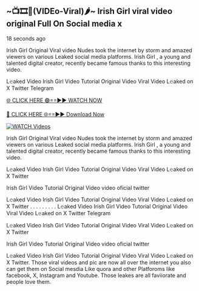 ## ~📺🎞️👙(VIDEo-Viral)🌶~ Irish Girl     viral video original Full On Social media x 

18 seconds ago

Irish Girl     Original Viral video Nudes took the internet by storm and amazed viewers on various Leaked social media platforms. Irish Girl    , a young and talented digital creator, recently became famous thanks to this interesting video.

L𝚎aked Video Irish Girl     Video Tutorial Original Video Viral Video L𝚎aked on X Twitter Telegram

[🌐 CLICK HERE 🟢==►► WATCH NOW](https://cutt.ly/0rtR8jlR)

[🔴 CLICK HERE 🌐==►► Download Now](https://cutt.ly/SrtR4cwq)

[![WATCH Videos](https://i.imgur.com/dJHk4Zq.gif)](https://cutt.ly/0rtR8jlR)

Irish Girl     Original Viral video Nudes took the internet by storm and amazed viewers on various Leaked social media platforms. Irish Girl     , a young and talented digital creator, recently became famous thanks to this interesting video.

L𝚎aked Video Irish Girl     Video Tutorial Original Video Viral Video L𝚎aked on X Twitter

Irish Girl     Video Tutorial Original Video video oficial twitter

L𝚎aked Video Irish Girl     Video Tutorial Original Video Viral Video L𝚎aked on X Twitter
. . . . . . . . . L𝚎aked Video Irish Girl     Video Tutorial Original Video Viral Video L𝚎aked on X Twitter Telegram

L𝚎aked Video Irish Girl     Video Tutorial Original Video Viral Video L𝚎aked on X Twitter

Irish Girl      Video Tutorial Original Video video oficial twitter

L𝚎aked Video Irish Girl      Video Tutorial Original Video Viral Video L𝚎aked on X Twitter.
Those viral videos and pic are now all over the internet you also can get them on Social mesdia Like quora and other Platforoms like facebook, X, Instagram and Youtube. Those leakes are all faviiorate and people love them.
